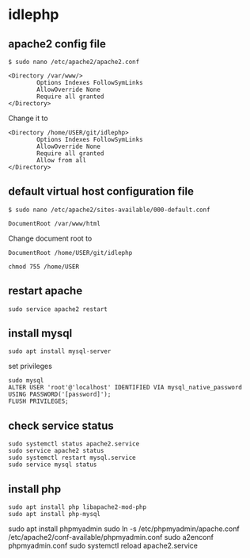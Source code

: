 # idlephp

## apache2 config file
```
$ sudo nano /etc/apache2/apache2.conf 
```

```
<Directory /var/www/>
        Options Indexes FollowSymLinks
        AllowOverride None
        Require all granted
</Directory>
```

Change it to

```
<Directory /home/USER/git/idlephp>
        Options Indexes FollowSymLinks
        AllowOverride None
        Require all granted
        Allow from all
</Directory>
```

## default virtual host configuration file
```
$ sudo nano /etc/apache2/sites-available/000-default.conf
```

```
DocumentRoot /var/www/html
```

Change document root to

```
DocumentRoot /home/USER/git/idlephp
```

```
chmod 755 /home/USER
```

##  restart apache
```
sudo service apache2 restart
```

## install mysql
```
sudo apt install mysql-server
```
set privileges
```
sudo mysql
ALTER USER 'root'@'localhost' IDENTIFIED VIA mysql_native_password USING PASSWORD('[password]');
FLUSH PRIVILEGES;
```

## check service status
```
sudo systemctl status apache2.service
sudo service apache2 status
sudo systemctl restart mysql.service
sudo service mysql status
```

## install php
```
sudo apt install php libapache2-mod-php
sudo apt install php-mysql
```

sudo apt install phpmyadmin
sudo ln -s /etc/phpmyadmin/apache.conf /etc/apache2/conf-available/phpmyadmin.conf
sudo a2enconf phpmyadmin.conf
sudo systemctl reload apache2.service
